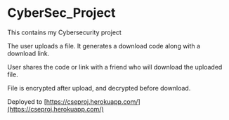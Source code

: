 # CyberSec_Project
This contains my Cybersecurity project

The user uploads a file. It generates a download code along with a download link.

User shares the code or link with a friend who will download the uploaded file.

File is encrypted after upload, and decrypted before download.


Deployed to 
[https://cseproj.herokuapp.com/](https://cseproj.herokuapp.com/)

